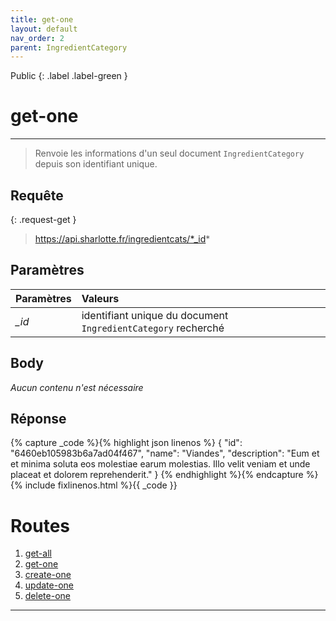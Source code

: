 ```yaml
---
title: get-one
layout: default
nav_order: 2
parent: IngredientCategory
---
```


Public
{: .label .label-green }

<!-- DÉBUT DE LA ROUTE -->
# get-one
----

> Renvoie les informations d'un seul document `IngredientCategory` depuis son identifiant unique.

## Requête

{: .request-get }
> https://api.sharlotte.fr/ingredientcats/*_id*

## Paramètres

| Paramètres | Valeurs                                                       |
|:-----------|:--------------------------------------------------------------|
| *_id*      | identifiant unique du document `IngredientCategory` recherché |

## Body
*Aucun contenu n'est nécessaire*

## Réponse
{% capture _code %}{% highlight json linenos %}
{
    "id": "6460eb105983b6a7ad04f467",
    "name": "Viandes",
    "description": "Eum et et minima soluta eos molestiae earum molestias. Illo velit veniam et unde placeat et dolorem reprehenderit."
}
{% endhighlight %}{% endcapture %}{% include fixlinenos.html %}{{ _code }}
<!-- FIN DE LA ROUTE -->

# Routes

1. [get-all]
1. [get-one]
1. [create-one]
1. [update-one]
1. [delete-one]

----

[Ingredient]: ingredient.html
[get-all]: #get-all
[get-one]: #get-one
[create-one]: #create-one
[update-one]: #update-one
[delete-one]: #delete-one